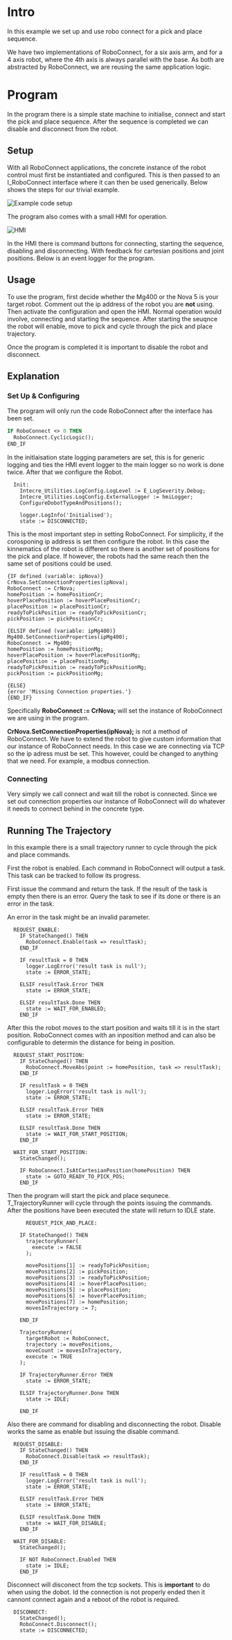 # Intro 

In this example we set up and use robo connect for a pick and place sequence. 

We have two implementations of RoboConnect, for a six axis arm, and for a 4 axis robot, where the 4th axis is always parallel with the base. As both are abstracted by RoboConnect, we are reusing the same application logic.


# Program 

In the program there is a simple state machine to initialise, connect and start the pick and place sequence. After the sequence is completed we can disable and disconnect from the robot. 

## Setup
With all RoboConnect applications, the concrete instance of the robot control must first be instantiated and configured. This is then passed to an I_RoboConnect interface where it can then be used generically. Below shows the steps for our trivial example.

![Example code setup](images/example_code_actions.png)

The program also comes with a small HMI for operation. 

![HMI](images/RoboConnectExampleHMI.JPG)

In the HMI there is command buttons for connecting, starting the sequence, disabling and disconnecting. With feedback for cartesian positions and joint positions. Below is an event logger for the program.

## Usage 

To use the program, first decide whether the Mg400 or the Nova 5 is your target robot. Comment out the ip address of the robot you are **not** using. Then activate the configuration and open the HMI. Normal operation would involve, connecting and starting the sequence. After starting the seuqnce the robot will enable, move to pick and cycle through the pick and place trajectory. 

Once the program is completed it is important to disable the robot and disconnect. 

## Explanation 

### Set Up & Configuring

The program will only run the code RoboConnect after the interface has been set. 

``` PASCAL
IF RoboConnect <> 0 THEN
  RoboConnect.CyclicLogic();
END_IF 
```
In the initlaisation state logging parameters are set, this is for generic logging and ties the HMI event logger to the main logger so no work is done twice. After that we configure the Robot. 

```
  Init:
    Intecre_Utilities.LogConfig.LogLevel := E_LogSeverity.Debug;
    Intecre_Utilities.LogConfig.ExternalLogger := hmiLogger;
    ConfigureDobotTypeAndPositions();

    logger.LogInfo('Initialised');
    state := DISCONNECTED;
```

This is the most important step in setting RoboConnect. For simplicity, if the corosponing ip address is set then configure the robot. In this case the kinnematics of the robot is different so there is another set of positions for the pick and place. If however, the robots had the same reach then the same set of positions could be used. 

```
{IF defined (variable: ipNova)}
CrNova.SetConnectionProperties(ipNova);
RoboConnect := CrNova;
homePosition := homePositionCr;
hoverPlacePosition := hoverPlacePositionCr;
placePosition := placePositionCr;
readyToPickPosition := readyToPickPositionCr;
pickPosition := pickPositionCr;

{ELSIF defined (variable: ipMg400)}
Mg400.SetConnectionProperties(ipMg400);
RoboConnect := Mg400;
homePosition := homePositionMg;
hoverPlacePosition := hoverPlacePositionMg;
placePosition := placePositionMg;
readyToPickPosition := readyToPickPositionMg;
pickPosition := pickPositionMg;

{ELSE}
{error 'Missing Connection properties.'}
{END_IF}
```
Specifically **RoboConnect := CrNova;** will set the instance of RoboConnect we are using in the program. 

**CrNova.SetConnectionProperties(ipNova);** is not a method of RoboConnect. We have to extend the robot to give custom information that our instance of RoboConnect needs. In this case we are connecting via TCP so the ip adress must be set. This however, could be changed to anything that we need. For example, a modbus connection.

### Connecting 

Very simply we call connect and wait till the robot is connected. Since we set out connection properties our instance of RoboConnect will do whatever it needs to connect behind in the concrete type. 

## Running The Trajectory

In this example there is a small trajectory runner to cycle through the pick and place commands. 

First the robot is enabled. Each command in RoboConnect will output a task. This task can be tracked to follow its progress. 

First issue the command and return the task. If the result of the task is empty then there is an error. Query the task to see if its done or there is an error in the task.  

An error in the task might be an invalid parameter. 

```
  REQUEST_ENABLE:
    IF StateChanged() THEN
      RoboConnect.Enable(task => resultTask);
    END_IF

    IF resultTask = 0 THEN
      logger.LogError('result task is null');
      state := ERROR_STATE;

    ELSIF resultTask.Error THEN
      state := ERROR_STATE;

    ELSIF resultTask.Done THEN
      state := WAIT_FOR_ENABLED;
    END_IF
```


After this the robot moves to the start position and waits till it is in the start position. RoboConnect comes with an inposition method and can also be configurable to determin the distance for being in position.

```
  REQUEST_START_POSITION:
    IF StateChanged() THEN
      RoboConnect.MoveAbs(point := homePosition, task => resultTask);
    END_IF

    IF resultTask = 0 THEN
      logger.LogError('result task is null');
      state := ERROR_STATE;

    ELSIF resultTask.Error THEN
      state := ERROR_STATE;

    ELSIF resultTask.Done THEN
      state := WAIT_FOR_START_POSITION;
    END_IF

  WAIT_FOR_START_POSITION:
    StateChanged();

    IF RoboConnect.IsAtCartesianPosition(homePosition) THEN
      state := GOTO_READY_TO_PICK_POS;
    END_IF
```

Then the program will start the pick and place sequnece. T_TrajectoryRunner will cycle through the points issuing the commands. After the positions have been executed the state will return to IDLE state. 

```
      REQUEST_PICK_AND_PLACE:

    IF StateChanged() THEN
      trajectoryRunner(
        execute := FALSE
      );

      movePositions[1] := readyToPickPosition;
      movePositions[2] := pickPosition;
      movePositions[3] := readyToPickPosition;
      movePositions[4] := hoverPlacePosition;
      movePositions[5] := placePosition;
      movePositions[6] := hoverPlacePosition;
      movePositions[7] := homePosition;
      movesInTrajectory := 7;

    END_IF

    TrajectoryRunner(
      targetRobot := RoboConnect,
      trajectory := movePositions,
      moveCount := movesInTrajectory,
      execute := TRUE
    );

    IF TrajectoryRunner.Error THEN
      state := ERROR_STATE;

    ELSIF TrajectoryRunner.Done THEN
      state := IDLE;

    END_IF
```

Also there are command for disabling and disconnecting the robot. Disable works the same as enable but issuing the disable command. 

```
  REQUEST_DISABLE:
    IF StateChanged() THEN
      RoboConnect.Disable(task => resultTask);
    END_IF

    IF resultTask = 0 THEN
      logger.LogError('result task is null');
      state := ERROR_STATE;

    ELSIF resultTask.Error THEN
      state := ERROR_STATE;

    ELSIF resultTask.Done THEN
      state := WAIT_FOR_DISABLE;
    END_IF

  WAIT_FOR_DISABLE:
    StateChanged();

    IF NOT RoboConnect.Enabled THEN
      state := IDLE;
    END_IF
```
Disconnect will disconect from the tcp sockets. This is **important** to do when using the dobot. Id the connection is not properly ended then it cannont connect again and a reboot of the robot is required.

```
  DISCONNECT:
    StateChanged();
    RoboConnect.Disconnect();
    state := DISCONNECTED;
```
